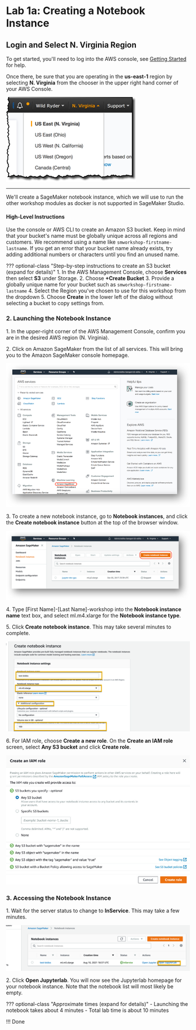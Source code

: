 # Lab 1a: Creating a Notebook Instance

## Login and Select N. Virginia Region

To get started, you'll need to log into the AWS console, see [Getting Started](../login.md) for help.

Once there, be sure that you are operating in the **us-east-1** region by selecting **N. Virginia** from the chooser in the upper right hand corner of your AWS Console.

![Select N. Virginia Region](img/region-selection.png)

---

We'll create a SageMaker notebook instance, which we will use to run the other workshop modules as docker is not supported in SageMaker Studio.


#### High-Level Instructions

Use the console or AWS CLI to create an Amazon S3 bucket. Keep in mind that your bucket's name must be globally unique across all regions and customers. We recommend using a name like `smworkshop-firstname-lastname`. If you get an error that your bucket name already exists, try adding additional numbers or characters until you find an unused name.

??? optional-class "Step-by-step instructions to create an S3 bucket (expand for details)"
	1. In the AWS Management Console, choose **Services** then select **S3** under Storage.
	2. Choose **+Create Bucket**
	3. Provide a globally unique name for your bucket such as `smworkshop-firstname-lastname`
	4. Select the Region you've chosen to use for this workshop from the dropdown
	5. Choose **Create** in the lower left of the dialog without selecting a bucket to copy settings from.


<!--
### 2. Use CloudFormation to Set Up a SageMaker Role

1. Click on AWS CloudFormation from the list of all services. This will bring you to the AWS CloudFormation console homepage.

2. Click on **Create new stack**

3. Choose **Specify an Amazon S3 template URL**, paste the following URL and hit **Next**: ```https://ml-materials.s3.amazonaws.com/WorkshopResources/SagemakerRoleCF.template```

4. Name your stack ```AmazonSageMaker-ExecutionRole``` and choose **Next**

5. Leave options as they are and choose **Next**

6. Check the box next to **I acknowledge that AWS CloudFormation might create IAM resources.** and choose **Create**

7. Refresh the page after a few seconds to make sure that the **Status** reads ```CREATE_COMPLETE```

8. Click on the **Outputs** tab and make note of the ARN value that looks like ```arn:aws:iam::XXXX::role/AmazonSageMaker-ExecutionRole-SageMakerLab-XXXX```. You will need this value in the next step.
-->

### 2. Launching the Notebook Instance

1\. In the upper-right corner of the AWS Management Console, confirm you are in the desired AWS region (N. Virginia).

2\. Click on Amazon SageMaker from the list of all services.  This will bring you to the Amazon SageMaker console homepage.

![Services in Console](/img/Picture1.png)

3\. To create a new notebook instance, go to **Notebook instances**, and click the **Create notebook instance** button at the top of the browser window.

![Notebook Instances](/img/Picture2.png)

4\. Type [First Name]-[Last Name]-workshop into the **Notebook instance name** text box, and select ml.m4.xlarge for the **Notebook instance type**.


5\. Click **Create notebook instance**.  This may take several minutes to complete.

![Create Notebook Instance](/img/notebook-instance.png)

6\. For IAM role, choose **Create a new role**. On the **Create an IAM role** screen, select **Any S3 bucket** and click **Create role**.

![Create IAM Role](/img/CreateRole.jpg)



### 3. Accessing the Notebook Instance

1\. Wait for the server status to change to **InService**. This may take a few minutes.

![Access Notebook](/img/jupyterlab-open.png)

2\. Click **Open Jupyterlab**. You will now see the Jupyterlab homepage for your notebook instance. Note that the notebook list will most likely be empty.

??? optional-class "Approximate times (expand for details)"
	- Launching the notebook takes about 4 minutes
	- Total lab time is about 10 minutes


!!! Done
